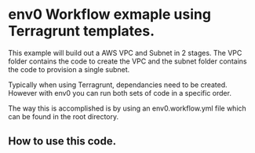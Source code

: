 # env0 Workflow exmaple using Terragrunt templates.

This example will build out a AWS VPC and Subnet in 2 stages.  The VPC folder contains the code to create the VPC and the subnet folder contains the code to provision a single subnet.

Typically when using Terragrunt, dependancies need to be created.  However with env0 you can run both sets of code in a specific order.

The way this is accomplished is by using an env0.workflow.yml file which can be found in the root directory.

## How to use this code.

